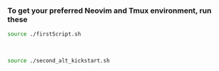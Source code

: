 ### To get your preferred Neovim and Tmux environment, run these

```bash
source ./firstScript.sh
```
<br>

```bash
source ./second_alt_kickstart.sh
```
